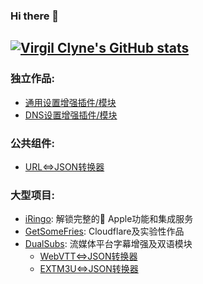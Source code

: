 ### Hi there 👋
[![Virgil Clyne's GitHub stats](https://github-readme-stats.vercel.app/api?username=VirgilClyne&show_icons=true)](https://github.com/anuraghazra/github-readme-stats)
---
### 独立作品:
* [通用设置增强插件/模块](https://github.com/VirgilClyne/VirgilClyne/tree/main/modules/General)
* [DNS设置增强插件/模块](https://github.com/VirgilClyne/VirgilClyne/tree/main/modules/DNS)
### 公共组件:
* [URL<=>JSON转换器](https://github.com/VirgilClyne/VirgilClyne/tree/main/function/URL)
### 大型项目:
* [iRingo](https://github.com/VirgilClyne/iRingo): 解锁完整的 Apple功能和集成服务
* [GetSomeFries](https://github.com/VirgilClyne/GetSomeFries): Cloudflare及实验性作品
* [DualSubs](https://github.com/DualSubs/DualSubs): 流媒体平台字幕增强及双语模块
  * [WebVTT<=>JSON转换器](https://github.com/DualSubs/WebVTT)
  * [EXTM3U<=>JSON转换器](https://github.com/DualSubs/EXTM3U)

<!--
**VirgilClyne/VirgilClyne** is a ✨ _special_ ✨ repository because its `README.md` (this file) appears on your GitHub profile.

Here are some ideas to get you started:

- 🔭 I’m currently working on ...
- 🌱 I’m currently learning ...
- 👯 I’m looking to collaborate on ...
- 🤔 I’m looking for help with ...
- 💬 Ask me about ...
- 📫 How to reach me: ...
- 😄 Pronouns: ...
- ⚡ Fun fact: ...

https://github.githubassets.com/images/mona-whisper.gif
[![Top Langs](https://github-readme-stats.vercel.app/api/top-langs/?username=VirgilClyne&layout=compact)](https://github.com/anuraghazra/github-readme-stats)
[![iRingo](https://github-readme-stats.vercel.app/api/pin/?username=VirgilClyne&repo=iRingo)](https://github.com/VirgilClyne/iRingo)
[![iRingo](https://github-readme-stats.vercel.app/api/pin/?username=VirgilClyne&repo=GetSomeFries)](https://github.com/VirgilClyne/GetSomeFries)
-->
